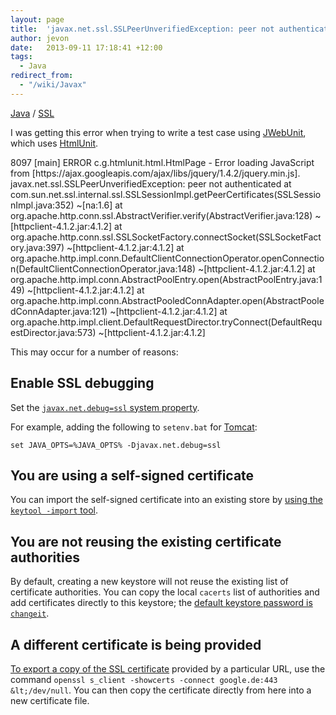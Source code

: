 ```yaml
---
layout: page
title:  'javax.net.ssl.SSLPeerUnverifiedException: peer not authenticated'
author: jevon
date:   2013-09-11 17:18:41 +12:00
tags:
  - Java
redirect_from:
  - "/wiki/Javax"
---
```


[Java](Java.md) / [SSL](ssl.md)

I was getting this error when trying to write a test case using [JWebUnit](JWebUnit.md), which uses [HtmlUnit](htmlunit.md).

<div class="quote">8097 [main] ERROR c.g.htmlunit.html.HtmlPage - Error loading JavaScript from [https://ajax.googleapis.com/ajax/libs/jquery/1.4.2/jquery.min.js]. 
javax.net.ssl.SSLPeerUnverifiedException: peer not authenticated
	at com.sun.net.ssl.internal.ssl.SSLSessionImpl.getPeerCertificates(SSLSessionImpl.java:352) ~[na:1.6]
	at org.apache.http.conn.ssl.AbstractVerifier.verify(AbstractVerifier.java:128) ~[httpclient-4.1.2.jar:4.1.2]
	at org.apache.http.conn.ssl.SSLSocketFactory.connectSocket(SSLSocketFactory.java:397) ~[httpclient-4.1.2.jar:4.1.2]
	at org.apache.http.impl.conn.DefaultClientConnectionOperator.openConnection(DefaultClientConnectionOperator.java:148) ~[httpclient-4.1.2.jar:4.1.2]
	at org.apache.http.impl.conn.AbstractPoolEntry.open(AbstractPoolEntry.java:149) ~[httpclient-4.1.2.jar:4.1.2]
	at org.apache.http.impl.conn.AbstractPooledConnAdapter.open(AbstractPooledConnAdapter.java:121) ~[httpclient-4.1.2.jar:4.1.2]
	at org.apache.http.impl.client.DefaultRequestDirector.tryConnect(DefaultRequestDirector.java:573) ~[httpclient-4.1.2.jar:4.1.2]</div>

This may occur for a number of reasons:

## Enable SSL debugging
Set the <a href="http://javaskeleton.blogspot.com/2010/07/avoiding-peer-not-authenticated-with.html">`javax.net.debug=ssl` system property</a>.

For example, adding the following to `setenv.bat` for [Tomcat](Tomcat.md):

`set JAVA_OPTS=%JAVA_OPTS% -Djavax.net.debug=ssl`

## You are using a self-signed certificate
You can import the self-signed certificate into an existing store by <a href="http://www.andrejkoelewijn.com/wp/2005/07/07/jwebunit-untrusted-certificates-https-and-proxies/">using the `keytool -import` tool</a>.

## You are not reusing the existing certificate authorities
By default, creating a new keystore will not reuse the existing list of certificate authorities. You can copy the local `cacerts` list of authorities and add certificates directly to this keystore; the <a href="http://www.java-samples.com/showtutorial.php?tutorialid=210">default keystore password is `changeit`</a>.

## A different certificate is being provided
<a href="http://stackoverflow.com/questions/8700042/download-ssl-certificate-in-unix">To export a copy of the SSL certificate</a> provided by a particular URL, use the command `openssl s_client -showcerts -connect google.de:443 &lt;/dev/null`. You can then copy the certificate directly from here into a new certificate file.
